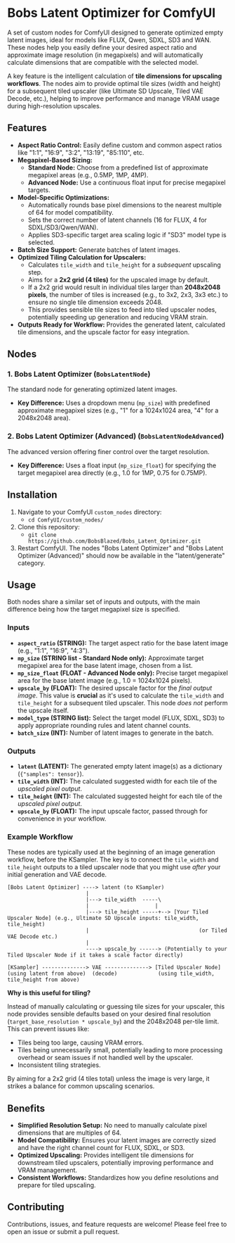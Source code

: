# Bobs Latent Optimizer for ComfyUI

A set of custom nodes for ComfyUI designed to generate optimized empty latent images, ideal for models like FLUX, Qwen, SDXL, SD3 and WAN. These nodes help you easily define your desired aspect ratio and approximate image resolution (in megapixels) and will automatically calculate dimensions that are compatible with the selected model.

A key feature is the intelligent calculation of **tile dimensions for upscaling workflows**. The nodes aim to provide optimal tile sizes (width and height) for a subsequent tiled upscaler (like Ultimate SD Upscale, Tiled VAE Decode, etc.), helping to improve performance and manage VRAM usage during high-resolution upscales.

## Features

*   **Aspect Ratio Control:** Easily define custom and common aspect ratios like "1:1", "16:9", "3:2", "13:19", "85:110", etc.
*   **Megapixel-Based Sizing:**
    *   **Standard Node:** Choose from a predefined list of approximate megapixel areas (e.g., 0.5MP, 1MP, 4MP).
    *   **Advanced Node:** Use a continuous float input for precise megapixel targets.
*   **Model-Specific Optimizations:**
    *   Automatically rounds base pixel dimensions to the nearest multiple of 64 for model compatibility.
    *   Sets the correct number of latent channels (16 for FLUX, 4 for SDXL/SD3/Qwen/WAN).
    *   Applies SD3-specific target area scaling logic if "SD3" model type is selected.
*   **Batch Size Support:** Generate batches of latent images.
*   **Optimized Tiling Calculation for Upscalers:**
    *   Calculates `tile_width` and `tile_height` for a *subsequent* upscaling step.
    *   Aims for a **2x2 grid (4 tiles)** for the upscaled image by default.
    *   If a 2x2 grid would result in individual tiles larger than **2048x2048 pixels**, the number of tiles is increased (e.g., to 3x2, 2x3, 3x3 etc.) to ensure no single tile dimension exceeds 2048.
    *   This provides sensible tile sizes to feed into tiled upscaler nodes, potentially speeding up generation and reducing VRAM strain.
*   **Outputs Ready for Workflow:** Provides the generated latent, calculated tile dimensions, and the upscale factor for easy integration.

## Nodes

### 1. Bobs Latent Optimizer (`BobsLatentNode`)

The standard node for generating optimized latent images.

*   **Key Difference:** Uses a dropdown menu (`mp_size`) with predefined approximate megapixel sizes (e.g., "1" for a 1024x1024 area, "4" for a 2048x2048 area).

### 2. Bobs Latent Optimizer (Advanced) (`BobsLatentNodeAdvanced`)

The advanced version offering finer control over the target resolution.

*   **Key Difference:** Uses a float input (`mp_size_float`) for specifying the target megapixel area directly (e.g., 1.0 for 1MP, 0.75 for 0.75MP).

## Installation

1.  Navigate to your ComfyUI `custom_nodes` directory:
    *   `cd ComfyUI/custom_nodes/`
2.  Clone this repository:
    *   `git clone https://github.com/BobsBlazed/Bobs_Latent_Optimizer.git`
3.  Restart ComfyUI.
    The nodes "Bobs Latent Optimizer" and "Bobs Latent Optimizer (Advanced)" should now be available in the "latent/generate" category.

## Usage

Both nodes share a similar set of inputs and outputs, with the main difference being how the target megapixel size is specified.

### Inputs

*   **`aspect_ratio` (STRING):** The target aspect ratio for the base latent image (e.g., "1:1", "16:9", "4:3").
*   **`mp_size` (STRING list - Standard Node only):** Approximate target megapixel area for the base latent image, chosen from a list.
*   **`mp_size_float` (FLOAT - Advanced Node only):** Precise target megapixel area for the base latent image (e.g., 1.0 = 1024x1024 pixels).
*   **`upscale_by` (FLOAT):** The desired upscale factor for the *final output image*. This value is **crucial** as it's used to calculate the `tile_width` and `tile_height` for a subsequent tiled upscaler. This node *does not* perform the upscale itself.
*   **`model_type` (STRING list):** Select the target model (FLUX, SDXL, SD3) to apply appropriate rounding rules and latent channel counts.
*   **`batch_size` (INT):** Number of latent images to generate in the batch.

### Outputs

*   **`latent` (LATENT):** The generated empty latent image(s) as a dictionary (`{"samples": tensor}`).
*   **`tile_width` (INT):** The calculated suggested width for each tile of the *upscaled pixel output*.
*   **`tile_height` (INT):** The calculated suggested height for each tile of the *upscaled pixel output*.
*   **`upscale_by` (FLOAT):** The input upscale factor, passed through for convenience in your workflow.

### Example Workflow

These nodes are typically used at the beginning of an image generation workflow, before the KSampler. The key is to connect the `tile_width` and `tile_height` outputs to a tiled upscaler node that you might use *after* your initial generation and VAE decode.

```
[Bobs Latent Optimizer] ----> latent (to KSampler)
                         |
                         |---> tile_width  -----\
                         |                     |
                         |---> tile_height -----+--> [Your Tiled Upscaler Node] (e.g., Ultimate SD Upscale inputs: tile_width, tile_height)
                         |                                   (or Tiled VAE Decode etc.)
                         |
                         ----> upscale_by ------> (Potentially to your Tiled Upscaler Node if it takes a scale factor directly)

[KSampler] --------------> VAE --------------> [Tiled Upscaler Node]
(using latent from above)  (decode)             (using tile_width, tile_height from above)
```

**Why is this useful for tiling?**

Instead of manually calculating or guessing tile sizes for your upscaler, this node provides sensible defaults based on your desired final resolution (`target_base_resolution * upscale_by`) and the 2048x2048 per-tile limit. This can prevent issues like:
*   Tiles being too large, causing VRAM errors.
*   Tiles being unnecessarily small, potentially leading to more processing overhead or seam issues if not handled well by the upscaler.
*   Inconsistent tiling strategies.

By aiming for a 2x2 grid (4 tiles total) unless the image is very large, it strikes a balance for common upscaling scenarios.

## Benefits

*   **Simplified Resolution Setup:** No need to manually calculate pixel dimensions that are multiples of 64.
*   **Model Compatibility:** Ensures your latent images are correctly sized and have the right channel count for FLUX, SDXL, or SD3.
*   **Optimized Upscaling:** Provides intelligent tile dimensions for downstream tiled upscalers, potentially improving performance and VRAM management.
*   **Consistent Workflows:** Standardizes how you define resolutions and prepare for tiled upscaling.

## Contributing

Contributions, issues, and feature requests are welcome! Please feel free to open an issue or submit a pull request.
